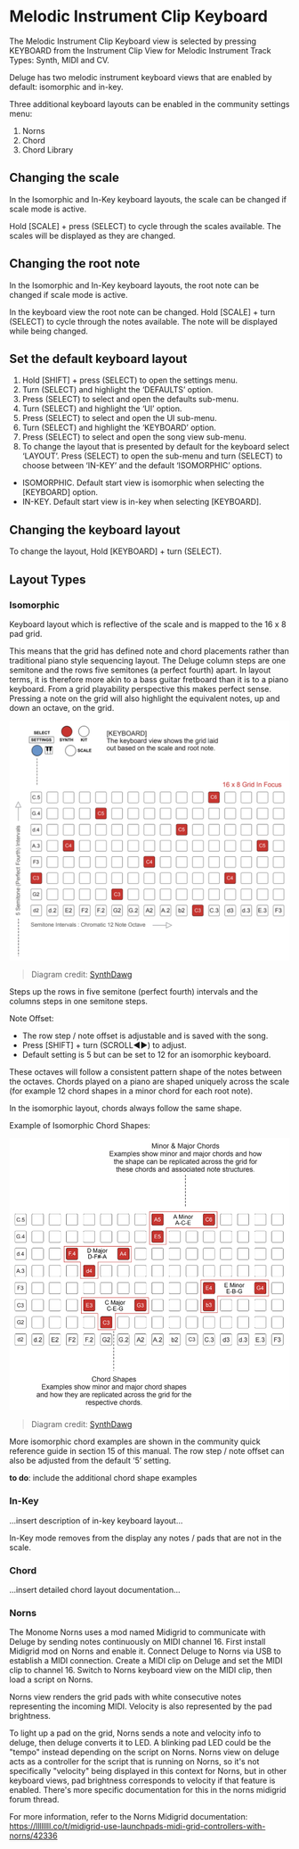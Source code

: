 # Melodic Instrument Clip Keyboard

The Melodic Instrument Clip Keyboard view is selected by pressing KEYBOARD from the Instrument Clip View for Melodic Instrument Track Types: Synth, MIDI and CV. 

Deluge has two melodic instrument keyboard views that are enabled by default: isomorphic and in-key. 

Three additional keyboard layouts can be enabled in the community settings menu:

1. Norns
1. Chord
1. Chord Library

## Changing the scale

In the Isomorphic and In-Key keyboard layouts, the scale can be changed if scale mode is active.

Hold [SCALE] + press (SELECT) to cycle through the scales available. The scales will be displayed as they are changed.

## Changing the root note

In the Isomorphic and In-Key keyboard layouts, the root note can be changed if scale mode is active.

In the keyboard view the root note can be changed. Hold [SCALE] + turn (SELECT) to cycle through the notes available. The note will be displayed while being changed.

## Set the default keyboard layout

1. Hold [SHIFT] + press (SELECT) to open the settings menu.
1. Turn (SELECT) and highlight the ‘DEFAULTS’ option.
1. Press (SELECT) to select and open the defaults sub-menu.
1. Turn (SELECT) and highlight the ‘UI’ option.
1. Press (SELECT) to select and open the UI sub-menu.
1. Turn (SELECT) and highlight the ‘KEYBOARD’ option.
1. Press (SELECT) to select and open the song view sub-menu.
1. To change the layout that is presented by default for the keyboard select ‘LAYOUT’. Press (SELECT) to open the sub-menu and turn (SELECT) to choose between ‘IN-KEY’ and the default ‘ISOMORPHIC’ options.
- ISOMORPHIC. Default start view is isomorphic when selecting the
[KEYBOARD] option.
- IN-KEY. Default start view is in-key when selecting [KEYBOARD].

## Changing the keyboard layout

To change the layout, Hold [KEYBOARD] + turn (SELECT).

## Layout Types

### Isomorphic

Keyboard layout which is reflective of the scale and is mapped to the 16 x 8 pad grid.

This means that the grid has defined note and chord placements rather than traditional piano style sequencing layout. The Deluge column steps are one semitone and the rows five semitones (a perfect fourth) apart. In layout terms, it is therefore more akin to a bass guitar fretboard than it is to a piano keyboard. From a grid playability perspective this makes perfect sense. Pressing a note on the grid will also highlight the equivalent notes, up and down an octave, on the grid.

![An image of the Synthstrom Deluge Isomorphic Keyboard Layout](../../../../../../images/isomorphic-keyboard.png "Synthstrom Deluge Isomorphic Keyboard Layout")
> Diagram credit: [SynthDawg](https://www.synthdawg.com)

Steps up the rows in five semitone (perfect fourth) intervals and the columns steps in one semitone steps.

Note Offset:

- The row step / note offset is adjustable and is saved with the song.
- Press [SHIFT] + turn (SCROLL◄►) to adjust.
- Default setting is 5 but can be set to 12 for an isomorphic keyboard.

These octaves will follow a consistent pattern shape of the notes between the octaves. Chords played on a piano are shaped uniquely across the scale (for example 12 chord shapes in a minor chord for each root note).

In the isomorphic layout, chords always follow the same shape.

Example of Isomorphic Chord Shapes:

![An image of the Synthstrom Deluge Isomorphic Keyboard Layout Chord Shapes](../../../../../../images/isomorphic-keyboard-chord-shapes.png "Synthstrom Deluge Isomorphic Keyboard Layout Chord Shapes")
> Diagram credit: [SynthDawg](https://www.synthdawg.com)

More isomorphic chord examples are shown in the community quick reference guide in section 15 of this manual. The row step / note offset can also be adjusted from the default ‘5’ setting.

**to do**: include the additional chord shape examples

### In-Key

...insert description of in-key keyboard layout...

In-Key mode removes from the display any notes / pads that are not in the scale. 

### Chord

...insert detailed chord layout documentation...

### Norns

The Monome Norns uses a mod named Midigrid to communicate with Deluge by sending notes continuously on MIDI channel 16. First install Midigrid mod on Norns and enable it. Connect Deluge to Norns via USB to establish a MIDI connection. Create a MIDI clip on Deluge and set the MIDI clip to channel 16. Switch to Norns keyboard view on the MIDI clip, then load a script on Norns.

Norns view renders the grid pads with white consecutive notes representing the incoming MIDI. Velocity is also represented by the pad brightness.

To light up a pad on the grid, Norns sends a note and velocity info to deluge, then deluge converts it to LED. A blinking pad LED could be the "tempo" instead depending on the script on Norns. Norns view on deluge acts as a controller for the script that is running on Norns, so it's not specifically "velocity" being displayed in this context for Norns, but in other keyboard views, pad brightness corresponds to velocity if that feature is enabled. There's more specific documentation for this in the norns midigrid forum thread. 

For more information, refer to the Norns Midigrid documentation: https://llllllll.co/t/midigrid-use-launchpads-midi-grid-controllers-with-norns/42336